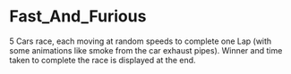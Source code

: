 # Fast_And_Furious
5 Cars race, each moving at random speeds to complete one Lap (with some animations like smoke from the car exhaust pipes). Winner and time taken to complete the race is displayed at the end.
